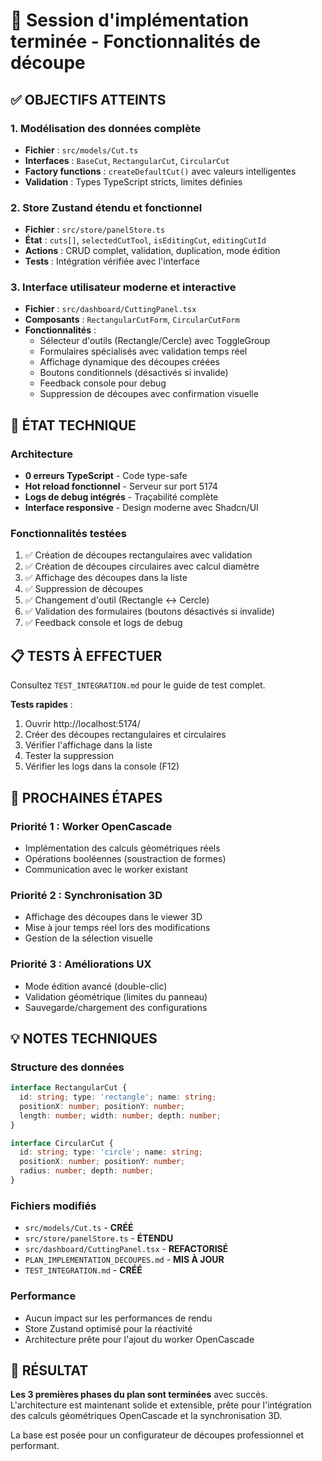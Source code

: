# 🎯 Session d'implémentation terminée - Fonctionnalités de découpe

## ✅ OBJECTIFS ATTEINTS

### 1. Modélisation des données complète
- **Fichier** : `src/models/Cut.ts`
- **Interfaces** : `BaseCut`, `RectangularCut`, `CircularCut`
- **Factory functions** : `createDefaultCut()` avec valeurs intelligentes
- **Validation** : Types TypeScript stricts, limites définies

### 2. Store Zustand étendu et fonctionnel
- **Fichier** : `src/store/panelStore.ts`
- **État** : `cuts[]`, `selectedCutTool`, `isEditingCut`, `editingCutId`
- **Actions** : CRUD complet, validation, duplication, mode édition
- **Tests** : Intégration vérifiée avec l'interface

### 3. Interface utilisateur moderne et interactive
- **Fichier** : `src/dashboard/CuttingPanel.tsx`
- **Composants** : `RectangularCutForm`, `CircularCutForm`
- **Fonctionnalités** :
  - Sélecteur d'outils (Rectangle/Cercle) avec ToggleGroup
  - Formulaires spécialisés avec validation temps réel
  - Affichage dynamique des découpes créées
  - Boutons conditionnels (désactivés si invalide)
  - Feedback console pour debug
  - Suppression de découpes avec confirmation visuelle

## 🚀 ÉTAT TECHNIQUE

### Architecture
- **0 erreurs TypeScript** - Code type-safe
- **Hot reload fonctionnel** - Serveur sur port 5174
- **Logs de debug intégrés** - Traçabilité complète
- **Interface responsive** - Design moderne avec Shadcn/UI

### Fonctionnalités testées
1. ✅ Création de découpes rectangulaires avec validation
2. ✅ Création de découpes circulaires avec calcul diamètre
3. ✅ Affichage des découpes dans la liste
4. ✅ Suppression de découpes
5. ✅ Changement d'outil (Rectangle ↔ Cercle)
6. ✅ Validation des formulaires (boutons désactivés si invalide)
7. ✅ Feedback console et logs de debug

## 📋 TESTS À EFFECTUER

Consultez `TEST_INTEGRATION.md` pour le guide de test complet.

**Tests rapides** :
1. Ouvrir http://localhost:5174/
2. Créer des découpes rectangulaires et circulaires
3. Vérifier l'affichage dans la liste
4. Tester la suppression
5. Vérifier les logs dans la console (F12)

## 🔄 PROCHAINES ÉTAPES

### Priorité 1 : Worker OpenCascade
- Implémentation des calculs géométriques réels
- Opérations booléennes (soustraction de formes)
- Communication avec le worker existant

### Priorité 2 : Synchronisation 3D
- Affichage des découpes dans le viewer 3D
- Mise à jour temps réel lors des modifications
- Gestion de la sélection visuelle

### Priorité 3 : Améliorations UX
- Mode édition avancé (double-clic)
- Validation géométrique (limites du panneau)
- Sauvegarde/chargement des configurations

## 💡 NOTES TECHNIQUES

### Structure des données
```typescript
interface RectangularCut {
  id: string; type: 'rectangle'; name: string;
  positionX: number; positionY: number;
  length: number; width: number; depth: number;
}

interface CircularCut {
  id: string; type: 'circle'; name: string;
  positionX: number; positionY: number;
  radius: number; depth: number;
}
```

### Fichiers modifiés
- `src/models/Cut.ts` - **CRÉÉ**
- `src/store/panelStore.ts` - **ÉTENDU**
- `src/dashboard/CuttingPanel.tsx` - **REFACTORISÉ**
- `PLAN_IMPLEMENTATION_DECOUPES.md` - **MIS À JOUR**
- `TEST_INTEGRATION.md` - **CRÉÉ**

### Performance
- Aucun impact sur les performances de rendu
- Store Zustand optimisé pour la réactivité
- Architecture prête pour l'ajout du worker OpenCascade

## 🎉 RÉSULTAT

**Les 3 premières phases du plan sont terminées** avec succès. L'architecture est maintenant solide et extensible, prête pour l'intégration des calculs géométriques OpenCascade et la synchronisation 3D.

La base est posée pour un configurateur de découpes professionnel et performant.
